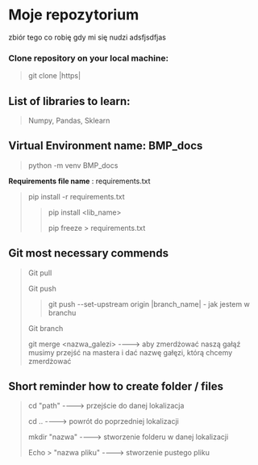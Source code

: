 # Moje repozytorium
zbiór tego co robię gdy mi się nudzi adsfjsdfjas

### Clone repository on your local machine:

> git clone |https|

## List of libraries to learn:
> Numpy, Pandas, Sklearn

## Virtual Environment name: BMP_docs
> python -m venv BMP_docs

**Requirements file name** : requirements.txt

> pip install -r requirements.txt
> >
> > pip install <lib_name>
> >
> >pip freeze > requirements.txt
> >

## Git most necessary commends
> Git pull
> 
> Git push
> >git push --set-upstream origin |branch_name| - jak jestem w branchu
> 
> Git branch
> 
> git merge <nazwa_galezi> ----> aby zmerdżować naszą gałąź musimy przejść na mastera i dać nazwę gałęzi,
>                              którą chcemy zmerdżować

## Short reminder how to create folder / files

> cd "path" ----> przejście do danej lokalizacja
>
> cd .. ----> powrót do poprzedniej lokalizacji
>
> mkdir "nazwa" ----> stworzenie folderu w danej lokalizacji
>
> Echo <tekst> > "nazwa pliku" ----> stworzenie pustego pliku
